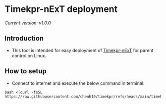 # Timekpr-nExT deployment
*Current version: v1.0.0*  

## Introduction

- This tool is intended for easy deployment of [Timekpr-nExT](https://mjasnik.gitlab.io/timekpr-next/) for parent control on Linux.

## How to setup

- Connect to internet and execute the below command in terminal:
```
bash <(curl -fsSL https://raw.githubusercontent.com/chenh19/timekpr/refs/heads/main/timekpr.sh)
```

